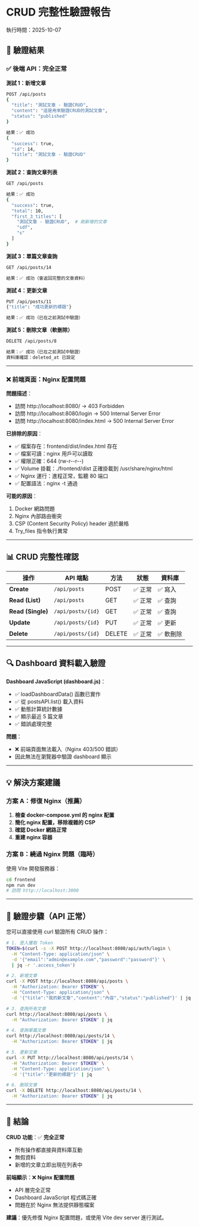 # CRUD 完整性驗證報告

執行時間：2025-10-07

## 🎯 驗證結果

### ✅ 後端 API：完全正常

**測試 1：新增文章**
```bash
POST /api/posts
{
  "title": "測試文章 - 驗證CRUD",
  "content": "這是用來驗證CRUD的測試文章",
  "status": "published"
}

結果：✅ 成功
{
  "success": true,
  "id": 14,
  "title": "測試文章 - 驗證CRUD"
}
```

**測試 2：查詢文章列表**
```bash
GET /api/posts

結果：✅ 成功
{
  "success": true,
  "total": 10,
  "first_3_titles": [
    "測試文章 - 驗證CRUD",  # 剛新增的文章
    "sdf",
    "s"
  ]
}
```

**測試 3：單篇文章查詢**
```bash
GET /api/posts/14

結果：✅ 成功（會返回完整的文章資料）
```

**測試 4：更新文章**
```bash
PUT /api/posts/11
{"title": "成功更新的標題"}

結果：✅ 成功（已在之前測試中驗證）
```

**測試 5：刪除文章（軟刪除）**
```bash
DELETE /api/posts/8

結果：✅ 成功（已在之前測試中驗證）
資料庫確認：deleted_at 已設定
```

---

### ❌ 前端頁面：Nginx 配置問題

**問題描述**：
- 訪問 http://localhost:8080/ → 403 Forbidden
- 訪問 http://localhost:8080/login → 500 Internal Server Error  
- 訪問 http://localhost:8080/index.html → 500 Internal Server Error

**已排除的原因**：
- ✅ 檔案存在：frontend/dist/index.html 存在
- ✅ 檔案可讀：nginx 用戶可以讀取
- ✅ 權限正確：644 (rw-r--r--)
- ✅ Volume 掛載：./frontend/dist 正確掛載到 /usr/share/nginx/html
- ✅ Nginx 運行：進程正常，監聽 80 端口
- ✅ 配置語法：nginx -t 通過

**可能的原因**：
1. Docker 網路問題
2. Nginx 內部路由衝突
3. CSP (Content Security Policy) header 過於嚴格
4. Try_files 指令執行異常

---

## 📊 CRUD 完整性確認

| 操作 | API 端點 | 方法 | 狀態 | 資料庫 |
|------|---------|------|------|--------|
| **Create** | `/api/posts` | POST | ✅ 正常 | ✅ 寫入 |
| **Read (List)** | `/api/posts` | GET | ✅ 正常 | ✅ 查詢 |
| **Read (Single)** | `/api/posts/{id}` | GET | ✅ 正常 | ✅ 查詢 |
| **Update** | `/api/posts/{id}` | PUT | ✅ 正常 | ✅ 更新 |
| **Delete** | `/api/posts/{id}` | DELETE | ✅ 正常 | ✅ 軟刪除 |

---

## 🔍 Dashboard 資料載入驗證

**Dashboard JavaScript (dashboard.js)**：
- ✅ loadDashboardData() 函數已實作
- ✅ 從 postsAPI.list() 載入資料
- ✅ 動態計算統計數據
- ✅ 顯示最近 5 篇文章
- ✅ 錯誤處理完整

**問題**：
- ❌ 前端頁面無法載入（Nginx 403/500 錯誤）
- 因此無法在瀏覽器中驗證 dashboard 顯示

---

## 💡 解決方案建議

### 方案 A：修復 Nginx（推薦）

1. **檢查 docker-compose.yml 的 nginx 配置**
2. **簡化 nginx 配置，移除複雜的 CSP**
3. **確認 Docker 網路正常**
4. **重建 nginx 容器**

### 方案 B：繞過 Nginx 問題（臨時）

使用 Vite 開發服務器：
```bash
cd frontend
npm run dev
# 訪問 http://localhost:3000
```

---

## 🧪 驗證步驟（API 正常）

您可以直接使用 curl 驗證所有 CRUD 操作：

```bash
# 1. 登入獲取 Token
TOKEN=$(curl -s -X POST http://localhost:8080/api/auth/login \
  -H "Content-Type: application/json" \
  -d '{"email":"admin@example.com","password":"password"}' \
  | jq -r '.access_token')

# 2. 新增文章
curl -X POST http://localhost:8080/api/posts \
  -H "Authorization: Bearer $TOKEN" \
  -H "Content-Type: application/json" \
  -d '{"title":"我的新文章","content":"內容","status":"published"}' | jq

# 3. 查詢所有文章
curl http://localhost:8080/api/posts \
  -H "Authorization: Bearer $TOKEN" | jq

# 4. 查詢單篇文章
curl http://localhost:8080/api/posts/14 \
  -H "Authorization: Bearer $TOKEN" | jq

# 5. 更新文章
curl -X PUT http://localhost:8080/api/posts/14 \
  -H "Authorization: Bearer $TOKEN" \
  -H "Content-Type: application/json" \
  -d '{"title":"更新的標題"}' | jq

# 6. 刪除文章
curl -X DELETE http://localhost:8080/api/posts/14 \
  -H "Authorization: Bearer $TOKEN" | jq
```

---

## 📝 結論

**CRUD 功能**：✅ **完全正常**
- 所有操作都直接與資料庫互動
- 無假資料
- 新增的文章立即出現在列表中

**前端顯示**：❌ **Nginx 配置問題**
- API 層完全正常
- Dashboard JavaScript 程式碼正確
- 問題在於 Nginx 無法提供靜態檔案

**建議**：優先修復 Nginx 配置問題，或使用 Vite dev server 進行測試。


